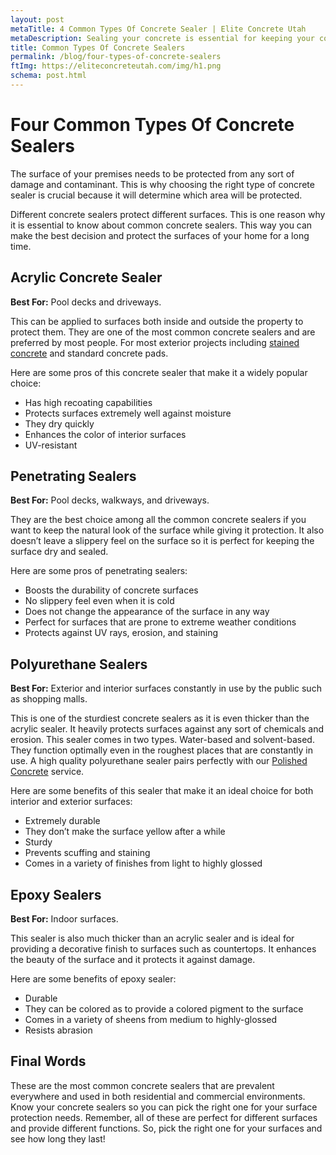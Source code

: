 ```yaml
---
layout: post
metaTitle: 4 Common Types Of Concrete Sealer | Elite Concrete Utah
metaDescription: Sealing your concrete is essential for keeping your concrete looking great and keeping it protected. These are the 4 most common types of sealers.
title: Common Types Of Concrete Sealers
permalink: /blog/four-types-of-concrete-sealers
ftImg: https://eliteconcreteutah.com/img/h1.png
schema: post.html
---
```


# Four Common Types Of Concrete Sealers

The surface of your premises needs to be protected from any sort of damage and contaminant. This is why choosing the right type of concrete sealer is crucial because it will determine which area will be protected.

Different concrete sealers protect different surfaces. This is one reason why it is essential to know about common concrete sealers. This way you can make the best decision and protect the surfaces of your home for a long time.

## Acrylic Concrete Sealer

**Best For:** Pool decks and driveways.

This can be applied to surfaces both inside and outside the property to protect them. They are one of the most common concrete sealers and are preferred by most people. For most exterior projects including <a href="/services/concrete-staining-utah">stained concrete</a> and standard concrete pads.

Here are some pros of this concrete sealer that make it a widely popular choice:

- Has high recoating capabilities
- Protects surfaces extremely well against moisture
- They dry quickly
- Enhances the color of interior surfaces
- UV-resistant

## Penetrating Sealers

**Best For:** Pool decks, walkways, and driveways.

They are the best choice among all the common concrete sealers if you want to keep the natural look of the surface while giving it protection. It also doesn’t leave a slippery feel on the surface so it is perfect for keeping the surface dry and sealed.

Here are some pros of penetrating sealers:

- Boosts the durability of concrete surfaces
- No slippery feel even when it is cold
- Does not change the appearance of the surface in any way
- Perfect for surfaces that are prone to extreme weather conditions
- Protects against UV rays, erosion, and staining

## Polyurethane Sealers

**Best For:** Exterior and interior surfaces constantly in use by the public such as shopping malls.

This is one of the sturdiest concrete sealers as it is even thicker than the acrylic sealer. It heavily protects surfaces against any sort of chemicals and erosion.
This sealer comes in two types. Water-based and solvent-based. They function optimally even in the roughest places that are constantly in use. A high quality polyurethane sealer pairs perfectly with our <a href="/services/polished-concrete-utah">Polished Concrete</a> service.

Here are some benefits of this sealer that make it an ideal choice for both interior and exterior surfaces:

- Extremely durable
- They don’t make the surface yellow after a while
- Sturdy
- Prevents scuffing and staining
- Comes in a variety of finishes from light to highly glossed

## Epoxy Sealers

**Best For:** Indoor surfaces.

This sealer is also much thicker than an acrylic sealer and is ideal for providing a decorative finish to surfaces such as countertops. It enhances the beauty of the surface and it protects it against damage.

Here are some benefits of epoxy sealer:

- Durable
- They can be colored as to provide a colored pigment to the surface
- Comes in a variety of sheens from medium to highly-glossed
- Resists abrasion

## Final Words

These are the most common concrete sealers that are prevalent everywhere and used in both residential and commercial environments. Know your concrete sealers so you can pick the right one for your surface protection needs.
Remember, all of these are perfect for different surfaces and provide different functions. So, pick the right one for your surfaces and see how long they last!
 

